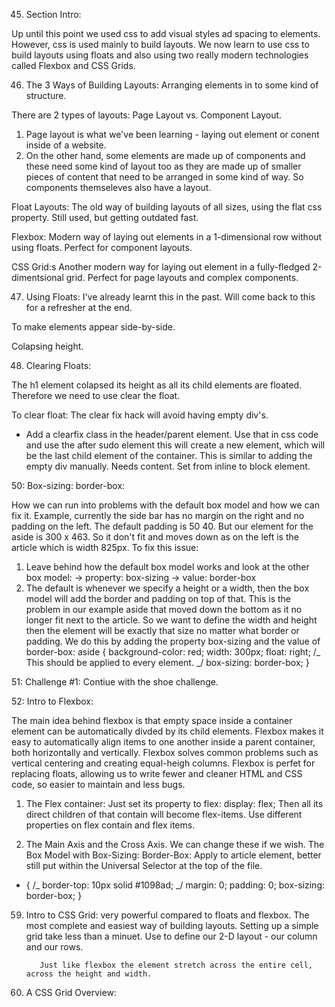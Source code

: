 45. Section Intro:

Up until this point we used css to add visual styles ad spacing to elements. However, css is used mainly to build layouts. We now learn to use css
to build layouts using floats and also using two really modern technologies called Flexbox and CSS Grids.

46. The 3 Ways of Building Layouts:
    Arranging elements in to some kind of structure.

There are 2 types of layouts: Page Layout vs. Component Layout.

1. Page layout is what we've been learning - laying out element or conent inside of a website.
2. On the other hand, some elements are made up of components and these need some kind of layout too as they are made up of smaller pieces of content that need
   to be arranged in some kind of way. So components themseleves also have a layout.

Float Layouts:
The old way of building layouts of all sizes, using the flat css property. Still used, but getting outdated fast.

Flexbox:
Modern way of laying out elements in a 1-dimensional row without using floats. Perfect for component layouts.

CSS Grid:s
Another modern way for laying out element in a fully-fledged 2-dimentsional grid. Perfect for page layouts and complex components.

47. Using Floats:
    I've already learnt this in the past. Will come back to this for a refresher at the end.

To make elements appear side-by-side.

Colapsing height.

48. Clearing Floats:

The h1 element colapsed its height as all its child elements are floated. Therefore we need to use clear the float.

To clear float:
The clear fix hack will avoid having empty div's.

- Add a clearfix class in the header/parent element. Use that in css code and use the after sudo element this will create a new element, which will be the last child element of the container. This is similar to adding the empty div manually. Needs content. Set from inline to block element.

50: Box-sizing: border-box:

How we can run into problems with the default box model and how we can fix it.
Example, currently the side bar has no margin on the right and no padding on the left.
The default padding is 50 40. But our element for the aside is 300 x 463. So it don't fit and moves down as on the left is the article which is width 825px. To fix this issue:

1. Leave behind how the default box model works and look at the other box model:
   -> property: box-sizing
   -> value: border-box
2. The default is whenever we specify a height or a width, then the box model will add the border and padding on top of that. This is the problem in our example aside that moved down the bottom as it no longer fit next to the article.
   So we want to define the width and height then the element will be exactly that size no matter what border or padding. We do this by adding the property
   box-sizing and the value of border-box:
   aside {
   background-color: red;
   width: 300px;
   float: right;
   /_ This should be applied to every element. _/
   box-sizing: border-box;
   }

51: Challenge #1:
Contiue with the shoe challenge.

52: Intro to Flexbox:

The main idea behind flexbox is that empty space inside a container element can be automatically divded by its child elements.
Flexbox makes it easy to automatically align items to one another inside a parent container, both horizontally and vertically.
Flexbox solves common problems such as vertical centering and creating equal-heigh columns.
Flexbox is perfet for replacing floats, allowing us to write fewer and cleaner HTML and CSS code, so easier to maintain and less bugs.

1.  The Flex container:
    Just set its property to flex: display: flex;
    Then all its direct children of that contain will become flex-items. Use different properties on flex contain and flex items.

2.  The Main Axis and the Cross Axis. We can change these if we wish.
    The Box Model with Box-Sizing: Border-Box:
    Apply to article element, better still put within the Universal Selector at the top of the file.

- {
  /_ border-top: 10px solid #1098ad; _/
  margin: 0;
  padding: 0;
  box-sizing: border-box;
  }

59. Intro to CSS Grid:
    very powerful compared to floats and flexbox.
    The most complete and easiest way of building layouts. Setting up a simple grid take less than a minuet.
    Use to define our 2-D layout - our column and our rows.

           Just like flexbox the element stretch across the entire cell, across the height and width.

60. A CSS Grid Overview:
